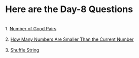 <h1>Here are the Day-8 Questions</h1>
<br>
1. <a href="https://leetcode.com/problems/number-of-good-pairs/">Number of Good Pairs</a> 
<br><br>
2. <a href="https://leetcode.com/problems/how-many-numbers-are-smaller-than-the-current-number/">How Many Numbers Are Smaller Than the Current Number</a>
<br><br>
3. <a href="https://leetcode.com/problems/shuffle-string/">Shuffle String</a> 
<br><br>
